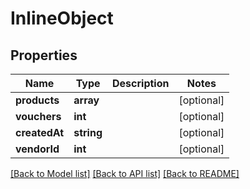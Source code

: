 # InlineObject

## Properties
Name | Type | Description | Notes
------------ | ------------- | ------------- | -------------
**products** | **array** |  | [optional] 
**vouchers** | **int** |  | [optional] 
**createdAt** | **string** |  | [optional] 
**vendorId** | **int** |  | [optional] 

[[Back to Model list]](../README.md#documentation-for-models) [[Back to API list]](../README.md#documentation-for-api-endpoints) [[Back to README]](../README.md)


